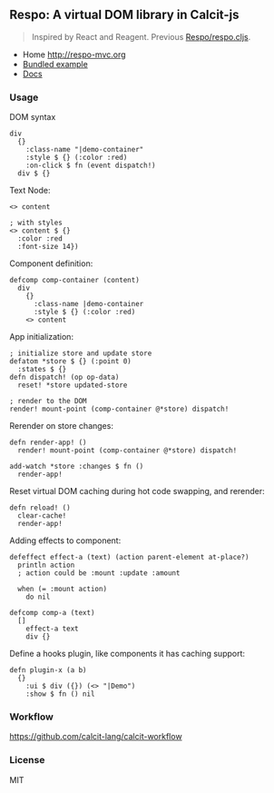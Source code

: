 
Respo: A virtual DOM library in Calcit-js
----

> Inspired by React and Reagent. Previous [Respo/respo.cljs](https://github.com/Respo/respo.cljs).

* Home http://respo-mvc.org
* [Bundled example](http://repo.respo-mvc.org/respo.calcit/)
* [Docs](https://github.com/Respo/respo/wiki)

### Usage

DOM syntax

```cirru
div
  {}
    :class-name "|demo-container"
    :style $ {} (:color :red)
    :on-click $ fn (event dispatch!)
  div $ {}
```

Text Node:

```cirru
<> content

; with styles
<> content $ {}
  :color :red
  :font-size 14})
```

Component definition:

```cirru
defcomp comp-container (content)
  div
    {}
      :class-name |demo-container
      :style $ {} (:color :red)
    <> content
```

App initialization:

```cirru
; initialize store and update store
defatom *store $ {} (:point 0)
  :states $ {}
defn dispatch! (op op-data)
  reset! *store updated-store

; render to the DOM
render! mount-point (comp-container @*store) dispatch!
```

Rerender on store changes:

```cirru
defn render-app! ()
  render! mount-point (comp-container @*store) dispatch!

add-watch *store :changes $ fn ()
  render-app!
```

Reset virtual DOM caching during hot code swapping, and rerender:

```cirru
defn reload! ()
  clear-cache!
  render-app!
```

Adding effects to component:

```cirru
defeffect effect-a (text) (action parent-element at-place?)
  println action
  ; action could be :mount :update :amount

  when (= :mount action)
    do nil

defcomp comp-a (text)
  []
    effect-a text
    div {}
```

Define a hooks plugin, like components it has caching support:

```cirru
defn plugin-x (a b)
  {}
    :ui $ div ({}) (<> "|Demo")
    :show $ fn () nil
```

### Workflow

https://github.com/calcit-lang/calcit-workflow

### License

MIT
